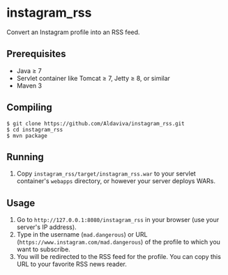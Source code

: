 # instagram_rss
Convert an Instagram profile into an RSS feed.

## Prerequisites
- Java ≥ 7
- Servlet container like Tomcat ≥ 7, Jetty ≥ 8, or similar
- Maven 3

## Compiling
    $ git clone https://github.com/Aldaviva/instagram_rss.git
    $ cd instagram_rss
    $ mvn package
    
## Running
1. Copy `instagram_rss/target/instagram_rss.war` to your servlet container's `webapps` directory, or however your server deploys WARs.

## Usage
1. Go to `http://127.0.0.1:8080/instagram_rss` in your browser (use your server's IP address).
2. Type in the username (`mad.dangerous`) or URL (`https://www.instagram.com/mad.dangerous`) of the profile to which you want to subscribe.
3. You will be redirected to the RSS feed for the profile. You can copy this URL to your favorite RSS news reader.
